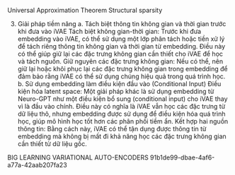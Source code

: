 Universal Approximation Theorem
Structural sparsity

3. Giải pháp tiềm năng
a. Tách biệt thông tin không gian và thời gian trước khi đưa vào iVAE
Tách biệt không gian-thời gian: Trước khi đưa embedding vào iVAE, có thể sử dụng một lớp phân tách hoặc tiền xử lý để tách riêng thông tin không gian và thời gian từ embedding. Điều này có thể giúp giữ lại các đặc trưng không gian cần thiết cho iVAE để học và tách nguồn.
Giữ nguyên các đặc trưng không gian: Nếu có thể, nên giữ lại hoặc khôi phục lại các đặc trưng không gian trong embedding để đảm bảo rằng iVAE có thể sử dụng chúng hiệu quả trong quá trình học.
b. Sử dụng embedding làm điều kiện đầu vào (Conditional Input)
Điều kiện hóa latent space: Một giải pháp khác là sử dụng embedding từ Neuro-GPT như một điều kiện bổ sung (conditional input) cho iVAE thay vì là đầu vào chính. Điều này có nghĩa là iVAE vẫn học các đặc trưng từ dữ liệu thô, nhưng embedding được sử dụng để điều kiện hóa quá trình học, giúp mô hình học tốt hơn các phân phối tiềm ẩn.
Kết hợp hai nguồn thông tin: Bằng cách này, iVAE có thể tận dụng được thông tin từ embedding mà không bị mất đi khả năng học các đặc trưng không gian cần thiết từ dữ liệu gốc.

BIG LEARNING VARIATIONAL AUTO-ENCODERS 91b1de99-dbae-4af6-a77a-42aab207fa23